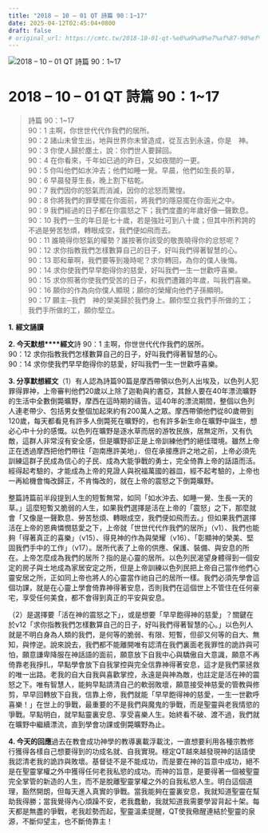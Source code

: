 ```yaml
---
title: "2018 – 10 – 01 QT 詩篇 90：1~17"
date: 2025-04-12T02:45:04+0800
draft: false
# original_url: https://cmtc.tw/2018-10-01-qt-%e8%a9%a9%e7%af%87-90%ef%bc%9a117
---
```


![2018 – 10 – 01 QT 詩篇 90：1\~17](/images/qt.jpg   "2018 – 10 – 01 QT 詩篇 90：1\~17")

# 2018 – 10 – 01 QT 詩篇 90：1\~17

> 詩篇 90：1\~17  
> 90：1 主啊，你世世代代作我們的居所。  
> 90：2 諸山未曾生出，地與世界你未曾造成，從亙古到永遠，你是　神。  
> 90：3 你使人歸於塵土，說：你們世人要歸回。  
> 90：4 在你看來，千年如已過的昨日，又如夜間的一更。  
> 90：5 你叫他們如水沖去；他們如睡一覺。早晨，他們如生長的草，  
> 90：6 早晨發芽生長，晚上割下枯乾。  
> 90：7 我們因你的怒氣而消滅，因你的忿怒而驚惶。  
> 90：8 你將我們的罪孽擺在你面前，將我們的隱惡擺在你面光之中。  
> 90：9 我們經過的日子都在你震怒之下；我們度盡的年歲好像一聲歎息。  
> 90：10 我們一生的年日是七十歲，若是強壯可到八十歲；但其中所矜誇的不過是勞苦愁煩，轉眼成空，我們便如飛而去。  
> 90：11 誰曉得你怒氣的權勢？誰按著你該受的敬畏曉得你的忿怒呢？  
> 90：12 求你指教我們怎樣數算自己的日子，好叫我們得著智慧的心。  
> 90：13 耶和華啊，我們要等到幾時呢？求你轉回，為你的僕人後悔。  
> 90：14 求你使我們早早飽得你的慈愛，好叫我們一生一世歡呼喜樂。  
> 90：15 求你照著你使我們受苦的日子，和我們遭難的年歲，叫我們喜樂。  
> 90：16 願你的作為向你僕人顯現；願你的榮耀向他們子孫顯明。  
> 90：17 願主─我們　神的榮美歸於我們身上。願你堅立我們手所做的工；我們手所做的工，願你堅立。

**1.** **經文誦讀**

**2. 今天默想****經文**詩 90：1 主啊，你世世代代作我們的居所。  
90：12 求你指教我們怎樣數算自己的日子，好叫我們得著智慧的心。  
90：14 求你使我們早早飽得你的慈愛，好叫我們一生一世歡呼喜樂。

**3. 分享默想經文**（1）有人認為詩篇90篇是摩西帶領以色列人出埃及，以色列人犯罪得罪神，上帝審判他們20歲以上除了迦勒與約書亞，其餘人要在40年漂流曠野的生活中全數倒斃曠野，摩西在這時期的禱告。這40年的漂流期間，整個以色列人連老帶少、包括男女整個加起來約有200萬人之眾。摩西帶領他們從80歲帶到120歲，每天都看見有許多人倒斃死在曠野的，也有許多新生命在曠野中誕生，想必心中十分的感慨。以色列在曠野是逐水草而居的游牧民族，居無定所，又有仇敵，這群人非常沒有安全感，但是曠野卻正是上帝訓練他們的絕佳環境。雖然上帝正在透過摩西把他們帶往「迦南應許美地」．但在承接應許之地之前，上帝必須先訓練這群子民成為信心的子民、成為大能爭戰的勇士，完全倚靠上帝的話語而活。經得起考驗的，才能成為上帝的見證人與祝福萬國的器皿，經不起考驗的，上帝也一再給機會悔改歸正，不肯悔改的，就在上帝的震怒之下倒斃曠野。

整篇詩篇前半段提到人生的短暫無常，如同「如水沖去、如睡一覺、生長一天的草。」這麼短暫又脆弱的人生，如果我們選擇是活在上帝的「震怒」之下，那麼就會「又像是一聲歎息、勞苦愁煩、轉眼成空，我們便如飛而去。」但如果我們選擇活在上帝的恩典憐憫慈愛之下，上帝就「世世代代作我們的居所」（v1）、我們也能夠「得著真正的喜樂」（v15）、得見神的作為與榮耀（v16）、「彰顯神的榮美、堅固我們手中的工作」（v17）。居所代表了上帝的供應、保護、裝備、與安息的所在。上帝怎麼成為我們的居所？指的是心靈的居所。以色列民渴望身體得到一個安定的房子與土地成為家居安定之所，但是上帝訓練以色列民把上帝自己當作他們心靈安居之所，正如同上帝也將人的心靈當作祂自己的居所一樣。我們必須先學會這個功課，就是在心靈上學會倚靠神得著安息，否則我們在這個世上不管住在任何豪宅，享受任何美食，都不會得到真正的平安與安息。

（2）是選擇要「活在神的震怒之下」，或是想要「早早飽得神的慈愛」？關鍵在於v12「求你指教我們怎樣數算自己的日子，好叫我們得著智慧的心。」以色列人就是不明白身為人類的我們，是何等的脆弱、有限、短暫，但卻又何等的自大、無知，與悖逆。說來說去，我們都不能離開唯有認清在我們裏面老我罪性的詭詐與可怕，願意謙卑降服在神話語的面前，願意放下自我中心與驕傲自大意識，願意不再倚靠老我掙扎，早點學會放下自我掌控與完全信靠神得著安息，這才是我們蒙拯救的唯一出路。老我的自大自我與喜歡掌控，永遠是與神為敵，也註定是活在神的震怒之下。唯有智慧人，能夠早點請清自己的軟弱敗壞，願意接受神慈愛的管教與修剪，早早回轉放下自我，信靠上帝，我們就能「早早飽得神的慈愛，一生一世歡呼喜樂！」在世上的爭戰，最重要的不是我們與魔鬼的爭戰，而是聖靈與老我情慾的爭戰。早點明白，就早點靈裏安息、享受喜樂人生。始終看不破、渡不過，我們就在曠野中繼續漂流，直到學會功課或倒斃曠野為止。

**4. 今天的回應**過去在教會成功神學的教導裏載浮載沈，一直想要利用各種宗教修行獲得各樣自己想要得到的功成名就、自我實現。穩定QT越來越發現神的話語使我認清老我的詭詐與敗壞。基督徒不是不能成功，而是要在神的旨意中成功，絕不是在聖靈掌權之外中獲得任何老我私慾的成功。而神的旨意，是要得著一個被聖靈完全掌管的新造的人生，而不是脫離聖靈掌權之外的自我私慾人生。明白這個道理，豁然開朗，但每天進入真實的爭戰。當我能夠在靈裏安息，我就知道聖靈在幫助我得勝；當我覺得內心煩躁不安，老我蠢動，我就知道我需要學習背起十架。每天都是無盡的爭戰，老我趁勢而起，聖靈溫柔提醒，QT使我儆醒連結於聖靈的泉源，不斷仰望主，也不斷倚靠主！